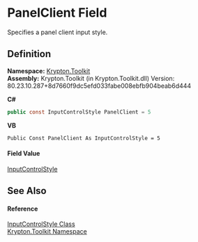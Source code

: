 # PanelClient Field


Specifies a panel client input style.



## Definition
**Namespace:** <a href="79d2eac2-21f4-54ff-7552-b20c33c30600.md">Krypton.Toolkit</a>  
**Assembly:** Krypton.Toolkit (in Krypton.Toolkit.dll) Version: 80.23.10.287+8d7660f9dc5efd033fabe008ebfb904beab6d444

**C#**
``` C#
public const InputControlStyle PanelClient = 5
```
**VB**
``` VB
Public Const PanelClient As InputControlStyle = 5
```



#### Field Value
<a href="e1fde1bd-3499-b844-5329-978e51324da3.md">InputControlStyle</a>

## See Also


#### Reference
<a href="e1fde1bd-3499-b844-5329-978e51324da3.md">InputControlStyle Class</a>  
<a href="79d2eac2-21f4-54ff-7552-b20c33c30600.md">Krypton.Toolkit Namespace</a>  
